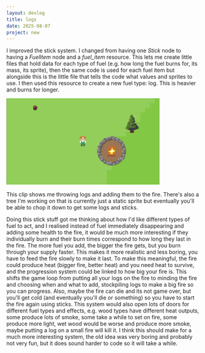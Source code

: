 ```yaml
---
layout: devlog
title: logs
date: 2025-08-07
project: new
---
```


I improved the stick system. I changed from having one *Stick* node to having a *FuelItem* node and a *fuel_item* resource. This lets me create little files that hold data for each type of fuel (e.g. how long the fuel burns for, its mass, its sprite), then the same code is used for each fuel item but alongside this is the little file that tells the code what values and sprites to use. I then used this resource to create a new fuel type: log. This is heavier and burns for longer.

<img width=400 src="/assets/gifs/log.gif">

This clip shows me throwing logs and adding them to the fire. There's also a tree I'm working on that is currently just a static sprite but eventually you'll be able to chop it down to get some logs and sticks.

Doing this stick stuff got me thinking about how I'd like different types of fuel to act, and I realised instead of fuel immediately disappearing and adding some health to the fire, it would be much more interesting if they individually burn and their burn times correspond to how long they last in the fire. The more fuel you add, the bigger the fire gets, but you burn through your supply faster. This makes it more realistic and less boring, you have to feed the fire slowly to make it last. To make this meaningful, the fire could produce heat (bigger fire, better heat) and you need heat to survive, and the progression system could be linked to how big your fire is. This shifts the game loop from putting all your logs on the fire to minding the fire and choosing when and what to add, stockpiling logs to make a big fire so you can progress. Also, maybe the fire can die and its not game over, but you'll get cold (and eventually you'll die or something) so you have to start the fire again using sticks. This system would also open lots of doors for different fuel types and effects, e.g. wood types have different heat outputs, some produce lots of smoke, some take a while to set on fire, some produce more light, wet wood would be worse and produce more smoke, maybe putting a log on a small fire will kill it. I think this should make for a much more interesting system, the old idea was very boring and probably not very fun, but it does sound harder to code so it will take a while.